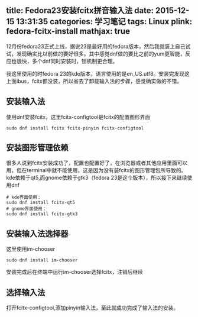 title: Fedora23安装fcitx拼音输入法
date: 2015-12-15 13:31:35
categories: 学习笔记
tags: Linux
plink: fedora-fcitx-install
mathjax: true
---

12月份fedora23正式上线，据说23是最好用的fedora版本，然后我就装上自己试试，发现确实比以前做的要好很多。其中感觉dnf做的要比之前的yum更智能，反应也很快，多个dnf同时安装时，锁机制更合理。

我这里使用的时fedora 23的kde版本，语言使用的是en\_US.utf8。安装完发现这上面ibus，fcitx都没装，所以省去了卸载输入法的步骤，感觉确实做的不错。

## 安装输入法
使用dnf安装fcitx，这里fcitx-configtool是fcitx的配置图形界面
```
sudo dnf install fcitx fcitx-pinyin fcitx-configtool
```
## 安装图形管理依赖
很多人说到fcitx安装成功了，配置也配置好了，在浏览器或者其他应用里面可以用，但在terminal中就不能使用，这是因为没有装fcitx的图形管理包所导致的。kde依赖于qt5,而gnome依赖于gtk3（fedora 23是这个版本），所以接下来继续使用dnf
```
# kde界面使用：
sudo dnf install fcitx-qt5
# gnome界面使用：
sudo dnf install fcitx-gtk3
```
## 安装输入法选择器
这里使用im-chooser
```
sudo dnf install im-chooser
```
安装完成后在终端中运行im-chooser选择fcitx，注销后继续
## 选择输入法
打开fcitx-configtool,添加pinyin输入法，至此就成功完成了输入法的安装。
